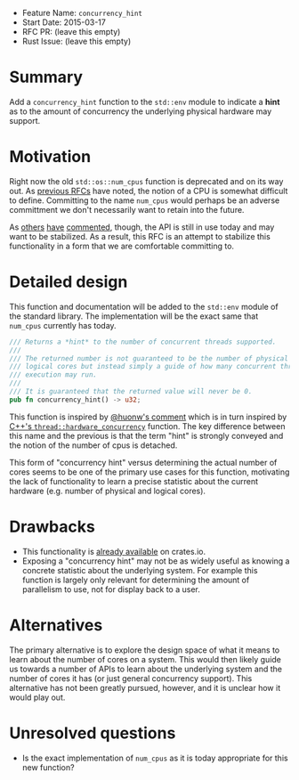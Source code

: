 - Feature Name: `concurrency_hint`
- Start Date: 2015-03-17
- RFC PR: (leave this empty)
- Rust Issue: (leave this empty)

# Summary

Add a `concurrency_hint` function to the `std::env` module to indicate a
**hint** as to the amount of concurrency the underlying physical hardware may
support.

# Motivation

Right now the old `std::os::num_cpus` function is deprecated and on its way out.
As [previous RFCs][stdenv] have noted, the notion of a CPU is somewhat difficult
to define. Committing to the name `num_cpus` would perhaps be an adverse
committment we don't necessarily want to retain into the future.

[stdenv]: https://github.com/rust-lang/rfcs/pull/578#discussion_r22839432

As [others][c1] [have][c2] [commented][c3], though, the API is still in use
today and may want to be stabilized. As a result, this RFC is an attempt to
stabilize this functionality in a form that we are comfortable committing to.

[c1]: http://www.reddit.com/r/rust/comments/2z9iqp/weve_got_basically_all_of_the_large_api_areas/cph3ezl
[c2]: http://users.rust-lang.org/t/using-unstable-apis-tell-us-about-it/157/54?u=alexcrichton
[c3]: http://users.rust-lang.org/t/using-unstable-apis-tell-us-about-it/157/57?u=alexcrichton

# Detailed design

This function and documentation will be added to the `std::env` module of the
standard library. The implementation will be the exact same that `num_cpus`
currently has today.

```rust
/// Returns a *hint* to the number of concurrent threads supported.
///
/// The returned number is not guaranteed to be the number of physical or
/// logical cores but instead simply a guide of how many concurrent threads of
/// execution may run.
///
/// It is guaranteed that the returned value will never be 0.
pub fn concurrency_hint() -> u32;
```

This function is inspired by [@huonw's comment][huon] which is in turn inspired
by [C++'s `thread::hardware_concurrency`][cpp] function. The key difference
between this name and the previous is that the term "hint" is strongly conveyed
and the notion of the number of cpus is detached.

[huon]: http://www.reddit.com/r/rust/comments/2z9iqp/weve_got_basically_all_of_the_large_api_areas/cphkcyh
[cpp]: http://en.cppreference.com/w/cpp/thread/thread/hardware_concurrency

This form of "concurrency hint" versus determining the actual number of cores
seems to be one of the primary use cases for this function, motivating the lack
of functionality to learn a precise statistic about the current hardware (e.g.
number of physical and logical cores).

# Drawbacks

* This functionality is [already available][crates] on crates.io.
* Exposing a "concurrency hint" may not be as widely useful as knowing a
  concrete statistic about the underlying system. For example this function is
  largely only relevant for determining the amount of parallelism to use, not
  for display back to a user.

[crates]: https://crates.io/crates/num_cpus

# Alternatives

The primary alternative is to explore the design space of what it means to learn
about the number of cores on a system. This would then likely guide us towards a
number of APIs to learn about the underlying system and the number of cores it
has (or just general concurrency support). This alternative has not been greatly
pursued, however, and it is unclear how it would play out.

# Unresolved questions

* Is the exact implementation of `num_cpus` as it is today appropriate for this
  new function?
